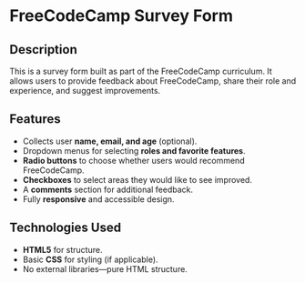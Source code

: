 # FreeCodeCamp Survey Form

## Description
This is a survey form built as part of the FreeCodeCamp curriculum. It allows users to provide feedback about FreeCodeCamp, share their role and experience, and suggest improvements.

## Features
- Collects user **name, email, and age** (optional).
- Dropdown menus for selecting **roles and favorite features**.
- **Radio buttons** to choose whether users would recommend FreeCodeCamp.
- **Checkboxes** to select areas they would like to see improved.
- A **comments** section for additional feedback.
- Fully **responsive** and accessible design.

## Technologies Used
- **HTML5** for structure.
- Basic **CSS** for styling (if applicable).
- No external libraries—pure HTML structure.
